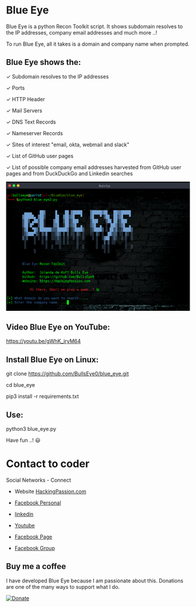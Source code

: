 # Blue Eye
Blue Eye is a python Recon Toolkit script. It shows subdomain resolves to the IP addresses, company email addresses and much more ..!

To run Blue Eye, all it takes is a domain and company name when prompted.

## Blue Eye shows the:

✓ Subdomain resolves to the IP addresses

✓ Ports

✓ HTTP Header

✓ Mail Servers

✓ DNS Text Records

✓ Nameserver Records

✓ Sites of interest "email, okta, webmail and slack"

✓ List of GitHub user pages

✓ List of possible company email addresses harvested from GitHub user pages and from DuckDuckGo and Linkedin searches

![Screenshot](img/Blue1.png)

## Video Blue Eye on YouTube:

https://youtu.be/gWhK_iryM64


## Install Blue Eye on Linux:

git clone https://github.com/BullsEye0/blue_eye.git

cd blue_eye

pip3 install -r requirements.txt


## Use:
python3 blue_eye.py

Have fun ..! 😃

# Contact to coder
Social Networks - Connect

* Website [HackingPassion.com](https://hackingpassion.com)

* [Facebook Personal](https://www.facebook.com/jolandadekoff)

* [linkedin](https://www.linkedin.com/in/jolandadekoff/)

* [Youtube](https://youtu.be/XCtWM-4ov2U)

* [Facebook Page](https://www.facebook.com/ethical.hack.group)

* [Facebook Group](https://www.facebook.com/groups/hack.passion/)



## Buy me a coffee
I have developed Blue Eye because I am passionate about this. 
Donations are one of the many ways to support what I do.

[![Donate](https://img.shields.io/badge/Donate-PayPal-green.svg)](https://www.paypal.com/cgi-bin/webscr?cmd=_s-xclick&hosted_button_id=R96YN2PUS8V8W)

